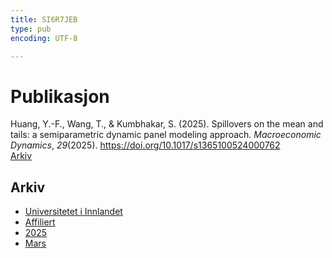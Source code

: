 ```yaml
---
title: SI6R7JEB
type: pub
encoding: UTF-8

---
```

<h1>Publikasjon</h1>
<article id="csl-bib-container-SI6R7JEB" class="csl-bib-container">
  <div class="csl-bib-body"> <div class="csl-entry">Huang, Y.-F., Wang, T., &#38; Kumbhakar, S. (2025). Spillovers on the mean and tails: a semiparametric dynamic panel modeling approach. <i>Macroeconomic Dynamics</i>, <i>29</i>(2025). <a href="https://doi.org/10.1017/s1365100524000762">https://doi.org/10.1017/s1365100524000762</a></div> </div>
  <div class="csl-bib-buttons">
    <a href="#taxonomy-article-SI6R7JEB" alt="archive" class="csl-bib-button">Arkiv</a>
  </div>
  <div id="csl-bib-meta-container-SI6R7JEB"></div>
</article>
<div id="csl-bib-meta-SI6R7JEB" class="csl-bib-meta">
  <article id="taxonomy-article-SI6R7JEB" class="taxonomy-article">
    <h1>Arkiv</h1>
    <ul>
      <li><a href="{{< params subfolder >}}nn/archive/?key=3DCRN523">Universitetet i Innlandet</a></li>
      <li><a href="{{< params subfolder >}}nn/archive/?key=II9RDAME">Affiliert</a></li>
      <li><a href="{{< params subfolder >}}nn/archive/?key=FDW8UG7F">2025</a></li>
      <li><a href="{{< params subfolder >}}nn/archive/?key=RI5KZ53J">Mars</a></li>
    </ul>
  </article>
</div>
